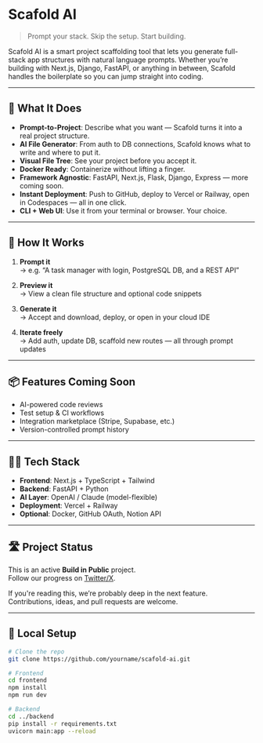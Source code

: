# Scafold AI

> Prompt your stack. Skip the setup. Start building.

Scafold AI is a smart project scaffolding tool that lets you generate full-stack app structures with natural language prompts. Whether you’re building with Next.js, Django, FastAPI, or anything in between, Scafold handles the boilerplate so you can jump straight into coding.

---

## 🚀 What It Does

- **Prompt-to-Project**: Describe what you want — Scafold turns it into a real project structure.
- **AI File Generator**: From auth to DB connections, Scafold knows what to write and where to put it.
- **Visual File Tree**: See your project before you accept it.
- **Docker Ready**: Containerize without lifting a finger.
- **Framework Agnostic**: FastAPI, Next.js, Flask, Django, Express — more coming soon.
- **Instant Deployment**: Push to GitHub, deploy to Vercel or Railway, open in Codespaces — all in one click.
- **CLI + Web UI**: Use it from your terminal or browser. Your choice.

---

## 🧱 How It Works

1. **Prompt it**  
   → e.g. “A task manager with login, PostgreSQL DB, and a REST API”

2. **Preview it**  
   → View a clean file structure and optional code snippets

3. **Generate it**  
   → Accept and download, deploy, or open in your cloud IDE

4. **Iterate freely**  
   → Add auth, update DB, scaffold new routes — all through prompt updates

---

## 📦 Features Coming Soon

- AI-powered code reviews
- Test setup & CI workflows
- Integration marketplace (Stripe, Supabase, etc.)
- Version-controlled prompt history

---

## 🧑‍💻 Tech Stack

- **Frontend**: Next.js + TypeScript + Tailwind
- **Backend**: FastAPI + Python
- **AI Layer**: OpenAI / Claude (model-flexible)
- **Deployment**: Vercel + Railway
- **Optional**: Docker, GitHub OAuth, Notion API

---

## 🛣 Project Status

This is an active **Build in Public** project.  
Follow our progress on [Twitter/X](https://twitter.com/).

If you're reading this, we’re probably deep in the next feature. Contributions, ideas, and pull requests are welcome.

---

## 📂 Local Setup

```bash
# Clone the repo
git clone https://github.com/yourname/scafold-ai.git

# Frontend
cd frontend
npm install
npm run dev

# Backend
cd ../backend
pip install -r requirements.txt
uvicorn main:app --reload
